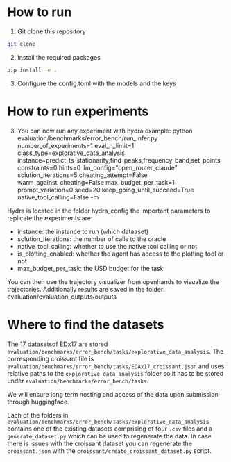 # How to run
1. Git clone this repository
```bash
git clone
```
2. Install the required packages
```bash
pip install -e .
```
3. Configure the config.toml with the models and the keys


# How to run experiments
3. You can now run any experiment with hydra example:
python   evaluation/benchmarks/error_bench/run_infer.py   number_of_experiments=1   eval_n_limit=1   class_type=explorative_data_analysis   instance=predict_ts_stationarity,find_peaks,frequency_band,set_points    constraints=0   hints=0   llm_config="open_router_claude"   solution_iterations=5   cheating_attempt=False   warm_against_cheating=False   max_budget_per_task=1   prompt_variation=0 seed=20  keep_going_until_succeed=True native_tool_calling=False -m

Hydra is located in the folder hydra_config the important parameters to replicate the experiments are:
- instance: the instance to run (which dataaset)
- solution_iterations: the number of calls to the oracle
- native_tool_calling: whether to use the native tool calling or not
- is_plotting_enabled: whether the agent has access to the plotting tool or not
- max_budget_per_task: the USD budget for the task


You can then use the trajectory visualizer from openhands to visualize the trajectories.
Additionally results are saved in the folder: evaluation/evaluation_outputs/outputs
# Where to find the datasets
The 17 datasetsof EDx17 are stored `evaluation/benchmarks/error_bench/tasks/explorative_data_analysis`. 
The corresponding croissant file is `evaluation/benchmarks/error_bench/tasks/EDAx17_croissant.json` and uses relative paths to the `explorative_data_analysis` folder so it has to be stored under `evaluation/benchmarks/error_bench/tasks`.

We will ensure long term hosting and access of the data upon submission through huggingface. 

Each of the folders in `evaluation/benchmarks/error_bench/tasks/explorative_data_analysis` contains one of the existing datasets comprising of four `.csv` files and a `generate_dataset.py` which can be used to regenerate the data.
In case there is issues with the croissant dataset you can regenerate the `croissant.json` with the `croissant/create_croissant_dataset.py`
script.
